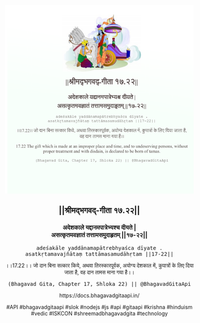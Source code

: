 <img src="../../asset/BG_17_22.png"/>
<center><h2>||श्रीमद्‍भगवद्‍-गीता १७.२२||</h2>
<h3>अदेशकाले यद्दानमपात्रेभ्यश्च दीयते |<br/>असत्कृतमवज्ञातं तत्तामसमुदाहृतम् ||१७-२२||</h3>
<pre>adeśakāle yaddānamapātrebhyaśca dīyate .<br/>asatkṛtamavajñātaṃ tattāmasamudāhṛtam ||17-22||</pre>
<p>।।17.22।। जो दान बिना सत्कार किये, अथवा तिरस्कारपूर्वक, अयोग्य देशकाल में, कुपात्रों के लिए दिया जाता है, वह दान तामस माना गया है।।</p>
<pre>(Bhagavad Gita, Chapter 17, Shloka 22) || @BhagavadGitaApi</pre><p>https://docs.bhagavadgitaapi.in/</p><p>#API #bhagavadgitaapi #slok #nodejs #js #api #gitaapi #krishna #hinduism #vedic #ISKCON #shreemadbhagavadgita #technology</p></center>